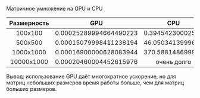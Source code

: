 Матричное умножение на GPU и CPU

| Размерность   | GPU                             | CPU               |
|:-------------:|:---------------:                |:-------------:    |
| 100x100       | 0.00025289994664490223          | 0.39454230002593  |
| 500x500       | 0.00015079998411238194          | 46.0503413999686  |
| 1000x1000     | 0.00016900000628083944          | 370.588148699957  |
| 10000x1000    | 0.00020460004452615976          | очень долго       |

Вывод: использование GPU даёт многократное ускорение,
но для матриц небольших размеров время работы больше, чем для матриц больших размеров.
